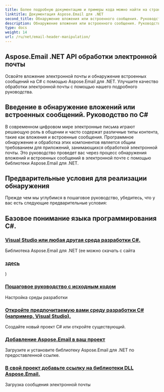 ```yaml
---
title: Более подробную документацию и примеры кода можно найти на странице
linktitle: Документация Aspose.Email для .NET
second_title: Обнаружение вложения или встроенного сообщения. Руководство по C#
description: Обнаружение вложения или встроенного сообщения. Руководство по C#
type: docs
weight: 14
url: /ru/net/email-header-manipulation/
---
```


##  Aspose.Email .NET API обработки электронной почты

 Освойте вложение электронной почты и обнаружение встроенных сообщений на C# с помощью Aspose.Email для .NET. Улучшите качество обработки электронной почты с помощью нашего подробного руководства.

## Введение в обнаружение вложений или встроенных сообщений. Руководство по C#

В современном цифровом мире электронные письма играют решающую роль в общении и часто содержат различные типы контента, такие как вложения и встроенные сообщения. Программное обнаружение и обработка этих компонентов является общим требованием для приложений, занимающихся обработкой электронной почты. Это руководство проведет вас через процесс обнаружения вложений и встроенных сообщений в электронной почте с помощью библиотеки Aspose.Email для .NET.

## Предварительные условия для реализации обнаружения

Прежде чем мы углубимся в пошаговое руководство, убедитесь, что у вас есть следующие предварительные условия:

## Базовое понимание языка программирования C#.
### [Visual Studio или любая другая среда разработки C#.](./modifying-email-addresses-with-csharp/)
 Библиотека Aspose.Email для .NET (ее можно скачать с сайта
### [здесь](./changing-fonts-during-mht-conversion-using-csharp/)
)
### [Пошаговое руководство с исходным кодом](./custom-hyperlink-rendering-in-csharp/)
Настройка среды разработки
### [Откройте предпочитаемую вами среду разработки C# (например, Visual Studio).](./defining-custom-order-of-information-in-mhtml-with-csharp/)
Создайте новый проект C# или откройте существующий.
### [Добавление Aspose.Email в ваш проект](./csharp-guide-extracting-email-headers/)
Загрузите и установите библиотеку Aspose.Email для .NET по предоставленной ссылке. 
### [В свой проект добавьте ссылку на библиотеки DLL Aspose.Email.](./specifying-custom-headers-in-csharp/)
Загрузка сообщения электронной почты